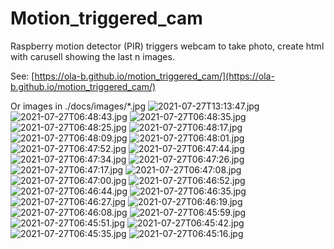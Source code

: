 # Motion_triggered_cam
Raspberry motion detector (PIR) triggers webcam to take photo, create html with carusell showing the last n images.

See: [https://ola-b.github.io/motion_triggered_cam/](https://ola-b.github.io/motion_triggered_cam/)


Or images in ./docs/images/*.jpg
![2021-07-27T13:13:47.jpg](https://github.com/Ola-B/motion_triggered_cam/blob/main/docs/images/2021-07-27T13:13:47.jpg "2021-07-27T13:13:47.jpg")
![2021-07-27T06:48:43.jpg](https://github.com/Ola-B/motion_triggered_cam/blob/main/docs/images/2021-07-27T06:48:43.jpg "2021-07-27T06:48:43.jpg")
![2021-07-27T06:48:35.jpg](https://github.com/Ola-B/motion_triggered_cam/blob/main/docs/images/2021-07-27T06:48:35.jpg "2021-07-27T06:48:35.jpg")
![2021-07-27T06:48:25.jpg](https://github.com/Ola-B/motion_triggered_cam/blob/main/docs/images/2021-07-27T06:48:25.jpg "2021-07-27T06:48:25.jpg")
![2021-07-27T06:48:17.jpg](https://github.com/Ola-B/motion_triggered_cam/blob/main/docs/images/2021-07-27T06:48:17.jpg "2021-07-27T06:48:17.jpg")
![2021-07-27T06:48:09.jpg](https://github.com/Ola-B/motion_triggered_cam/blob/main/docs/images/2021-07-27T06:48:09.jpg "2021-07-27T06:48:09.jpg")
![2021-07-27T06:48:01.jpg](https://github.com/Ola-B/motion_triggered_cam/blob/main/docs/images/2021-07-27T06:48:01.jpg "2021-07-27T06:48:01.jpg")
![2021-07-27T06:47:52.jpg](https://github.com/Ola-B/motion_triggered_cam/blob/main/docs/images/2021-07-27T06:47:52.jpg "2021-07-27T06:47:52.jpg")
![2021-07-27T06:47:44.jpg](https://github.com/Ola-B/motion_triggered_cam/blob/main/docs/images/2021-07-27T06:47:44.jpg "2021-07-27T06:47:44.jpg")
![2021-07-27T06:47:34.jpg](https://github.com/Ola-B/motion_triggered_cam/blob/main/docs/images/2021-07-27T06:47:34.jpg "2021-07-27T06:47:34.jpg")
![2021-07-27T06:47:26.jpg](https://github.com/Ola-B/motion_triggered_cam/blob/main/docs/images/2021-07-27T06:47:26.jpg "2021-07-27T06:47:26.jpg")
![2021-07-27T06:47:17.jpg](https://github.com/Ola-B/motion_triggered_cam/blob/main/docs/images/2021-07-27T06:47:17.jpg "2021-07-27T06:47:17.jpg")
![2021-07-27T06:47:08.jpg](https://github.com/Ola-B/motion_triggered_cam/blob/main/docs/images/2021-07-27T06:47:08.jpg "2021-07-27T06:47:08.jpg")
![2021-07-27T06:47:00.jpg](https://github.com/Ola-B/motion_triggered_cam/blob/main/docs/images/2021-07-27T06:47:00.jpg "2021-07-27T06:47:00.jpg")
![2021-07-27T06:46:52.jpg](https://github.com/Ola-B/motion_triggered_cam/blob/main/docs/images/2021-07-27T06:46:52.jpg "2021-07-27T06:46:52.jpg")
![2021-07-27T06:46:44.jpg](https://github.com/Ola-B/motion_triggered_cam/blob/main/docs/images/2021-07-27T06:46:44.jpg "2021-07-27T06:46:44.jpg")
![2021-07-27T06:46:35.jpg](https://github.com/Ola-B/motion_triggered_cam/blob/main/docs/images/2021-07-27T06:46:35.jpg "2021-07-27T06:46:35.jpg")
![2021-07-27T06:46:27.jpg](https://github.com/Ola-B/motion_triggered_cam/blob/main/docs/images/2021-07-27T06:46:27.jpg "2021-07-27T06:46:27.jpg")
![2021-07-27T06:46:19.jpg](https://github.com/Ola-B/motion_triggered_cam/blob/main/docs/images/2021-07-27T06:46:19.jpg "2021-07-27T06:46:19.jpg")
![2021-07-27T06:46:08.jpg](https://github.com/Ola-B/motion_triggered_cam/blob/main/docs/images/2021-07-27T06:46:08.jpg "2021-07-27T06:46:08.jpg")
![2021-07-27T06:45:59.jpg](https://github.com/Ola-B/motion_triggered_cam/blob/main/docs/images/2021-07-27T06:45:59.jpg "2021-07-27T06:45:59.jpg")
![2021-07-27T06:45:51.jpg](https://github.com/Ola-B/motion_triggered_cam/blob/main/docs/images/2021-07-27T06:45:51.jpg "2021-07-27T06:45:51.jpg")
![2021-07-27T06:45:42.jpg](https://github.com/Ola-B/motion_triggered_cam/blob/main/docs/images/2021-07-27T06:45:42.jpg "2021-07-27T06:45:42.jpg")
![2021-07-27T06:45:35.jpg](https://github.com/Ola-B/motion_triggered_cam/blob/main/docs/images/2021-07-27T06:45:35.jpg "2021-07-27T06:45:35.jpg")
![2021-07-27T06:45:16.jpg](https://github.com/Ola-B/motion_triggered_cam/blob/main/docs/images/2021-07-27T06:45:16.jpg "2021-07-27T06:45:16.jpg")
